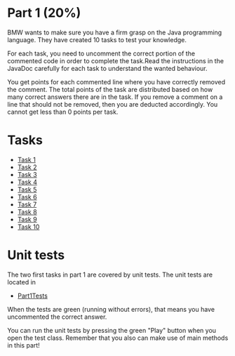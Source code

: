 # Part 1 (20%)

BMW wants to make sure you have a firm grasp on the Java programming language. They have created 10 tasks to test your knowledge.

For each task, you need to uncomment the correct portion of the commented code in order to complete the task.Read the instructions in the JavaDoc carefully for each task to understand the wanted behaviour.

You get points for each commented line where you have correctly removed the comment. The total points of the task are distributed based on how many correct answers there are in the task. If you remove a comment on a line that should not be removed, then you are deducted accordingly. You cannot get less than 0 points per task.

# Tasks
* [Task 1](Task1.java)
* [Task 2](Task2.java)
* [Task 3](Task3.java)
* [Task 4](Task4.java)
* [Task 5](Task5.java)
* [Task 6](Task6.java)
* [Task 7](Task7.java)
* [Task 8](Task8.java)
* [Task 9](Task9.java)
* [Task 10](Task10.java)

#  Unit tests
The two first tasks in part 1 are covered by unit tests.
The unit tests are located in

* [Part1Tests](../../../../../../test/java/com/bmw/manufacturing/part1/Part1Tests.java)

When the tests are green (running without errors), that means you have uncommented the correct answer.

You can run the unit tests by pressing the green "Play" button when you open the test class.
Remember that you also can make use of main methods in this part!